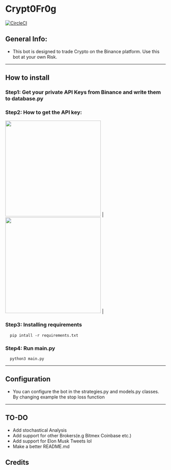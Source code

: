 # Crypt0Fr0g
[![CircleCI](https://circleci.com/gh/lona9a/Crypt0Fr0g.svg?style=shield)](https://circleci.com/gh/lona9a/Crypt0Fr0g)

## General Info:
- This bot is designed to trade Crypto on the Binance platform. Use this bot at your own Risk.
---  
## How to install 

### Step1: Get your private API Keys from Binance and write them to database.py

### Step2: How to get the API key:
 <img src="https://public.bnbstatic.com/image/cms/article/body/202103/d40241dca7c551e2944fd039177b50d0.png" width="300"> |
 <img src="https://public.bnbstatic.com/image/cms/article/body/202103/38fbe5e95c6fde496c8b3f1d7f4843f6.png" width="300"> |

### Step3: Installing requirements
      pip intall -r requirements.txt

### Step4: Run main.py
      python3 main.py
---  
## Configuration
- You can configure the bot in the strategies.py and models.py classes. By changing example the stop loss function
---
## TO-DO
- Add stochastical Analysis
- Add support for other Brokers(e.g Bitmex Coinbase etc.)
- Add support for Elon Musk Tweets lol
- Make a better README.md

## Credits
